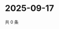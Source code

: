 # 2025-09-17

共 0 条

<!-- BEGIN ZHIHUQUESTIONS -->
<!-- 最后更新时间 Wed Sep 17 2025 01:09:49 GMT+0800 (China Standard Time) -->

<!-- END ZHIHUQUESTIONS -->
